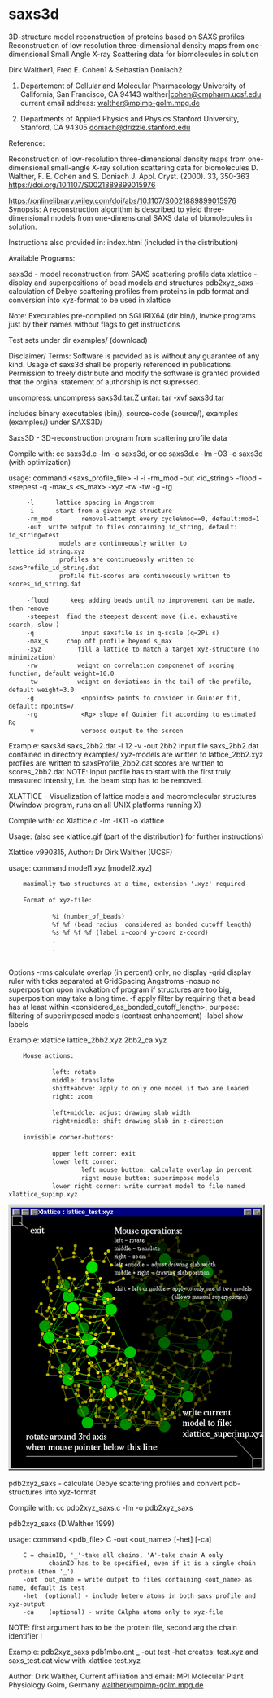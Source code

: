 # saxs3d

3D-structure model reconstruction of proteins based on SAXS profiles
Reconstruction of low resolution three-dimensional density maps
from one-dimensional Small Angle X-ray Scattering data
for biomolecules in solution

Dirk Walther1, Fred E. Cohen1 & Sebastian Doniach2

1) Departement of Cellular and Molecular Pharmacology
University of California, San Francisco, CA 94143
walther|cohen@cmpharm.ucsf.edu
current email address: walther@mpimp-golm.mpg.de

2) Departments of Applied Physics and Physics
Stanford University, Stanford, CA 94305
doniach@drizzle.stanford.edu

Reference: 

Reconstruction of low-resolution three-dimensional density maps from one-dimensional small-angle X-ray solution scattering data for biomolecules
D. Walther, F. E. Cohen and S. Doniach
J. Appl. Cryst. (2000). 33, 350-363
https://doi.org/10.1107/S0021889899015976

https://onlinelibrary.wiley.com/doi/abs/10.1107/S0021889899015976
Synopsis: A reconstruction algorithm is described to yield three-dimensional models from one-dimensional SAXS data of biomolecules in solution.


Instructions also provided in: index.html (included in the distribution)

Available Programs:

saxs3d  - model reconstruction from SAXS scattering profile data
xlattice  - display and superpositions of bead models and structures
pdb2xyz_saxs  - calculation of Debye scattering profiles from proteins in pdb format and conversion into xyz-format to be used in xlattice

Note: Executables pre-compiled on SGI IRIX64 (dir bin/),
Invoke programs just by their names without flags to get instructions

Test sets under dir examples/ (download)

Disclaimer/ Terms: Software is provided as is without any guarantee of any kind. Usage of saxs3d shall be properly referenced in publications.
Permission to  freely distribute and modify the software is granted provided that the orginal statement of authorship is not supressed.

uncompress: uncompress saxs3d.tar.Z
untar: tar -xvf saxs3d.tar

includes binary executables (bin/), source-code (source/), examples (examples/) under SAXS3D/

 
Saxs3D - 3D-reconstruction program from scattering profile data

Compile with: cc saxs3d.c -lm -o saxs3d, or cc saxs3d.c -lm -O3 -o saxs3d (with optimization)

usage: command <saxs_profile_file> -l <lattice spacing> -i <initial xyz-file> -rm_mod <mod>
        -out <id_string> -flood -steepest -q -max_s <s_max> -xyz <target xyz-file>
        -rw <weight> -tw <weight> -g <npoints> -rg <estimated Rg>

         -l      lattice spacing in Angstrom
         -i      start from a given xyz-structure
         -rm_mod        removal-attempt every cycle%mod==0, default:mod=1
         -out  write output to files containing id_string, default: id_string=test
                  models are continueously written to lattice_id_string.xyz
                  profiles are continueously written to saxsProfile_id_string.dat
                  profile fit-scores are continueously written to scores_id_string.dat

         -flood      keep adding beads until no improvement can be made, then remove
         -steepest  find the steepest descent move (i.e. exhaustive search, slow!)
         -q             input saxsfile is in q-scale (q=2Pi s)
         -max_s     chop off profile beyond s_max
         -xyz          fill a lattice to match a target xyz-structure (no minimization)
         -rw           weight on correlation componenet of scoring function, default weight=10.0
         -tw           weight on deviations in the tail of the profile, default weight=3.0
         -g             <npoints> points to consider in Guinier fit, default: npoints=7
         -rg            <Rg> slope of Guinier fit according to estimated Rg
         -v             verbose output to the screen

Example:  saxs3d saxs_2bb2.dat -l 12 -v -out 2bb2
                 input file saxs_2bb2.dat contained in directory examples/
                 xyz-models are written to lattice_2bb2.xyz
                 profiles are written to saxsProfile_2bb2.dat
                 scores are written to scores_2bb2.dat
NOTE: input profile has to start with the first truly measured intensity, i.e. the beam stop has to be removed.
 
 
XLATTICE - Visualization of lattice models and macromolecular structures
(Xwindow program, runs on all UNIX platforms running X)

Compile with: cc Xlattice.c -lm -lX11 -o xlattice

Usage: (also see xlattice.gif (part of the distribution) for further instructions)

Xlattice v990315, Author: Dr Dirk Walther (UCSF)
 

usage: command model1.xyz [model2.xyz]

        maximally two structures at a time, extension '.xyz' required

        Format of xyz-file:

                %i (number_of_beads)
                %f %f (bead_radius  considered_as_bonded_cutoff_length)
                %s %f %f %f (label x-coord y-coord z-coord)
                .
                .
                .

Options
        -rms   calculate overlap (in percent) only, no display
        -grid   <GridSpacing>
                    display ruler with ticks separated at GridSpacing Angstroms
        -nosup  no superposition upon invokation of program
                    if structures are too big, superposition may take a long time.
        -f      <min number of bonds>
                    apply filter by requiring that a bead
                    has at least <min number of bonds> within <considered_as_bonded_cutoff_length>,
                    purpose: filtering of superimposed models (contrast enhancement)
        -label  show labels

Example: xlattice lattice_2bb2.xyz 2bb2_ca.xyz
 

        Mouse actions:

                left: rotate
                middle: translate
                shift+above: apply to only one model if two are loaded
                right: zoom

                left+middle: adjust drawing slab width
                right+middle: shift drawing slab in z-direction

        invisible corner-buttons:

                upper left corner: exit
                lower left corner:
                        left mouse button: calculate overlap in percent
                        right mouse button: superimpose models
                lower right corner: write current model to file named xlattice_supimp.xyz


 ![Screenshot](xlattice.gif)
 


pdb2xyz_saxs - calculate Debye scattering profiles and convert pdb-structures into
xyz-format


Compile with: cc pdb2xyz_saxs.c -lm -o pdb2xyz_saxs

pdb2xyz_saxs (D.Walther 1999)

usage: command <pdb_file>  C  -out <out_name>  [-het]  [-ca]

        C = chainID, '_'-take all chains, 'A'-take chain A only
               chainID has to be specified, even if it is a single chain protein (then '_')
        -out  out_name = write output to files containing <out_name> as name, default is test
        -het  (optional) - include hetero atoms in both saxs profile and xyz-output
        -ca    (optional) - write CAlpha atoms only to xyz-file

NOTE: first argument has to be the protein file, second arg the chain identifier !

Example: pdb2xyz_saxs pdb1mbo.ent _ -out test -het
                 creates: test.xyz and saxs_test.dat
                 view with xlattice test.xyz

Author:  Dirk Walther,
Current affiliation and email:
MPI Molecular Plant Physiology
Golm, Germany
walther@mpimp-golm.mpg.de

 
